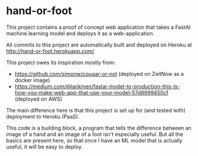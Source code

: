# hand-or-foot

This project contains a proof of concept web application that takes a FastAI machine learning model and deploys it as a web-application.

All commits to this project are automatically built and deployed on Heroku at http://hand-or-foot.herokuapp.com/

This project owes its inspiration mostly from:
* https://github.com/simonw/cougar-or-not (deployed on ZeitNow as a docker image)
* https://medium.com/@lankinen/fastai-model-to-production-this-is-how-you-make-web-app-that-use-your-model-57d8999450cf (deployed on AWS)

The main difference here is that this project is set up for (and tested with) deployment to Heroku (PaaS).

This code is a building block, a program that tells the difference between an image of a hand and an image of a foot isn't especially useful. But all the basics are present here, so that once I have an ML model that is actually useful, it will be easy to deploy.
